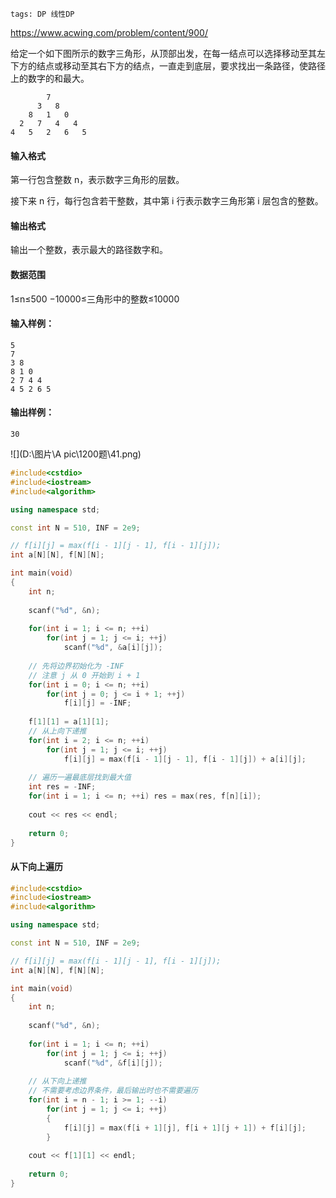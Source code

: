 ```
tags: DP 线性DP
```



https://www.acwing.com/problem/content/900/



给定一个如下图所示的数字三角形，从顶部出发，在每一结点可以选择移动至其左下方的结点或移动至其右下方的结点，一直走到底层，要求找出一条路径，使路径上的数字的和最大。

```
        7
      3   8
    8   1   0
  2   7   4   4
4   5   2   6   5
```

#### 输入格式

第一行包含整数 n，表示数字三角形的层数。

接下来 n 行，每行包含若干整数，其中第 i 行表示数字三角形第 i 层包含的整数。

#### 输出格式

输出一个整数，表示最大的路径数字和。

#### 数据范围

1≤n≤500
−10000≤三角形中的整数≤10000

#### 输入样例：

```
5
7
3 8
8 1 0 
2 7 4 4
4 5 2 6 5
```

#### 输出样例：

```
30
```

![](D:\图片\A pic\1200题\41.png)

```cpp
#include<cstdio>
#include<iostream>
#include<algorithm>

using namespace std;

const int N = 510, INF = 2e9;

// f[i][j] = max(f[i - 1][j - 1], f[i - 1][j]);
int a[N][N], f[N][N];

int main(void)
{
    int n;
    
    scanf("%d", &n);
    
    for(int i = 1; i <= n; ++i)
        for(int j = 1; j <= i; ++j)
            scanf("%d", &a[i][j]);
    
    // 先将边界初始化为 -INF 
    // 注意 j 从 0 开始到 i + 1
    for(int i = 0; i <= n; ++i)
        for(int j = 0; j <= i + 1; ++j)
            f[i][j] = -INF;
    
    f[1][1] = a[1][1];
    // 从上向下递推
    for(int i = 2; i <= n; ++i)
        for(int j = 1; j <= i; ++j)
            f[i][j] = max(f[i - 1][j - 1], f[i - 1][j]) + a[i][j];
    
    // 遍历一遍最底层找到最大值
    int res = -INF;
    for(int i = 1; i <= n; ++i) res = max(res, f[n][i]);
    
    cout << res << endl;
    
    return 0;
}
```



#### 从下向上遍历

```cpp
#include<cstdio>
#include<iostream>
#include<algorithm>

using namespace std;

const int N = 510, INF = 2e9;

// f[i][j] = max(f[i - 1][j - 1], f[i - 1][j]);
int a[N][N], f[N][N];

int main(void)
{
    int n;
    
    scanf("%d", &n);
    
    for(int i = 1; i <= n; ++i)
        for(int j = 1; j <= i; ++j)
            scanf("%d", &f[i][j]);
    
    // 从下向上递推
    // 不需要考虑边界条件，最后输出时也不需要遍历
    for(int i = n - 1; i >= 1; --i)
        for(int j = 1; j <= i; ++j)
        {
            f[i][j] = max(f[i + 1][j], f[i + 1][j + 1]) + f[i][j];
        }
    
    cout << f[1][1] << endl;
    
    return 0;
}
```

